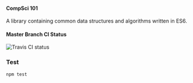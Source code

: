 #### CompSci 101

A library containing common data structures and algorithms written in ES6.

#### Master Branch CI Status
![Travis CI status](https://travis-ci.org/GordyD/CS101.svg)

### Test

`npm test`
